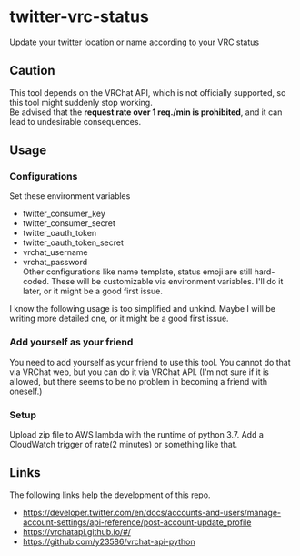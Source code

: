 # twitter-vrc-status
Update your twitter location or name according to your VRC status

## Caution
This tool depends on the VRChat API, which is not officially supported, so this tool might suddenly stop working.  
Be advised that the **request rate over 1 req./min is prohibited**, and it can lead to undesirable consequences.  

## Usage
### Configurations
Set these environment variables  
- twitter_consumer_key
- twitter_consumer_secret
- twitter_oauth_token
- twitter_oauth_token_secret
- vrchat_username
- vrchat_password  
Other configurations like name template, status emoji are still hard-coded. These will be customizable via environment variables. I'll do it later, or it might be a good first issue.  

I know the following usage is too simplified and unkind. Maybe I will be writing more detailed one, or it might be a good first issue.

### Add yourself as your friend
You need to add yourself as your friend to use this tool. You cannot do that via VRChat web, but you can do it via VRChat API.
(I'm not sure if it is allowed, but there seems to be no problem in becoming a friend with oneself.)

### Setup
Upload zip file to AWS lambda with the runtime of python 3.7. Add a CloudWatch trigger of rate(2 minutes) or something like that.

## Links
The following links help the development of this repo.
- https://developer.twitter.com/en/docs/accounts-and-users/manage-account-settings/api-reference/post-account-update_profile
- https://vrchatapi.github.io/#/
- https://github.com/y23586/vrchat-api-python
